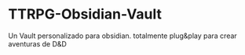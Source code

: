 # TTRPG-Obsidian-Vault
Un Vault personalizado para obsidian. totalmente plug&amp;play para crear aventuras de D&amp;D
